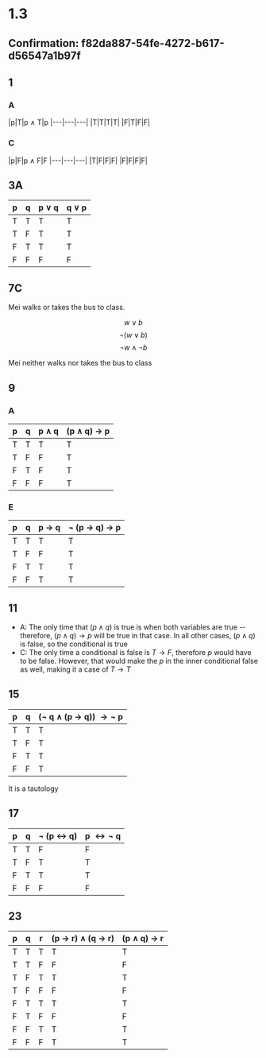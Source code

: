 
# 1.3
## Confirmation: f82da887-54fe-4272-b617-d56547a1b97f
## 1
### A
|p|T|p $\wedge$ T|p
|---|---|---|
|T|T|T|T|
|F|T|F|F|
### C
|p|F|p $\wedge$ F|F
|---|---|---|
|T|F|F|F|
|F|F|F|F|
## 3A
|p|q|p $\vee$ q| q $\vee$ p|
|---|---|---|---|
|T|T|T|T|
|T|F|T|T|
|F|T|T|T|
|F|F|F|F|
## 7C
Mei walks or takes the bus to class.

$$w \vee b$$
$$\neg(w \vee b)$$
$$\neg w \wedge \neg b$$

Mei neither walks nor takes the bus to class
## 9
### A
|p|q|p $\wedge$ q|(p $\wedge$ q) $\to$ p|
|---|---|---|---|
|T|T|T|T|
|T|F|F|T|
|F|T|F|T|
|F|F|F|T|
### E
|p|q|p $\to$ q|$\neg$ (p $\to$ q) $\to$ p|
|---|---|---|---|
|T|T|T|T|
|T|F|F|T|
|F|T|T|T|
|F|F|T|T|
## 11
- A: The only time that $(p\wedge q)$ is true is when both variables are true -- therefore, $(p\wedge q) \to p$ will be true in that case. In all other cases, $(p\wedge q)$ is false, so the conditional is true
- C: The only time a conditional is false is $T \to F$, therefore $p$ would have to be false. However, that would make the $p$ in the inner conditional false as well, making it a case of $T\to T$
## 15
|p|q|($\neg$ q $\wedge$ (p $\to$ q)) $\to\neg$ p|
|---|---|---|
|T|T|T|
|T|F|T|
|F|T|T|
|F|F|T|

It is a tautology
## 17
|p|q|$\neg$ (p $\leftrightarrow$ q)|p $\leftrightarrow\neg$ q|
|---|---|---|---|
|T|T|F|F|
|T|F|T|T|
|F|T|T|T|
|F|F|F|F|
## 23
|p|q|r|(p $\to$ r) $\wedge$ (q $\to$ r) | (p $\wedge$ q) $\to$ r|
|---|---|---|---|---|
|T|T|T|T|T|
|T|T|F|F|F|
|T|F|T|T|T|
|T|F|F|F|F|
|F|T|T|T|T|
|F|T|F|F|F|
|F|F|T|T|T|
|F|F|F|T|T|